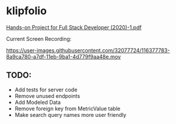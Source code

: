 # klipfolio

[Hands-on Project for Full Stack Developer (2020)-1.pdf](https://github.com/AidenRourke/klipfolio/files/6374396/Hands-on.Project.for.Full.Stack.Developer.2020.-1.pdf)

Current Screen Recording:

https://user-images.githubusercontent.com/32077724/116377783-8a9ca780-a7df-11eb-9ba1-4d779f9aa48e.mov

## TODO:
- Add tests for server code
- Remove unused endpoints
- Add Modeled Data
- Remove foreign key from MetricValue table
- Make search query names more user friendly

